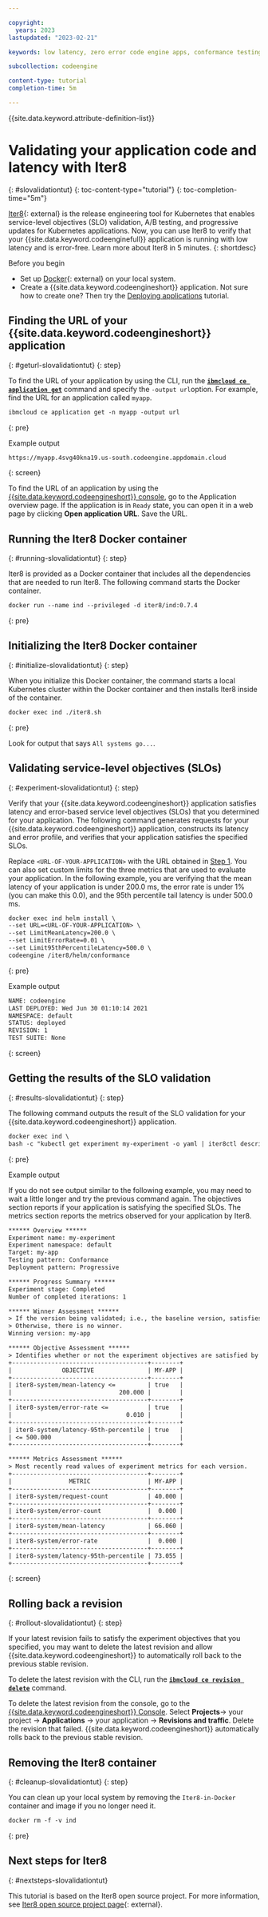 ```yaml
---

copyright:
  years: 2023
lastupdated: "2023-02-21"

keywords: low latency, zero error code engine apps, conformance testing, service-level objectives (SLOs), SLO, Iter8, code engine application, rolling back a revision, validating application code

subcollection: codeengine

content-type: tutorial
completion-time: 5m 

---
```


{{site.data.keyword.attribute-definition-list}}

# Validating your application code and latency with Iter8
{: #slovalidationtut}
{: toc-content-type="tutorial"}
{: toc-completion-time="5m"}

[Iter8](https://iter8.tools){: external} is the release engineering tool for Kubernetes that enables service-level objectives (SLO) validation, A/B testing, and progressive updates for Kubernetes applications. Now, you can use Iter8 to verify that your {{site.data.keyword.codeenginefull}} application is running with low latency and is error-free. Learn more about Iter8 in 5 minutes.
{: shortdesc}

Before you begin

- Set up [Docker](https://docs.docker.com/get-docker/){: external} on your local system.
- Create a {{site.data.keyword.codeengineshort}} application. Not sure how to create one? Then try the [Deploying applications](/docs/codeengine?topic=codeengine-deploy-app-tutorial) tutorial.

## Finding the URL of your {{site.data.keyword.codeengineshort}} application
{: #geturl-slovalidationtut}
{: step}

To find the URL of your application by using the CLI, run the [**`ibmcloud ce application get`**](/docs/codeengine?topic=codeengine-cli#cli-application-get) command and specify the `-output url`option. For example, find the URL for an application called `myapp`.

```txt
ibmcloud ce application get -n myapp -output url
```
{: pre}

Example output

```txt
https://myapp.4svg40kna19.us-south.codeengine.appdomain.cloud
```
{: screen}

To find the URL of an application by using the [{{site.data.keyword.codeengineshort}} console](https://cloud.ibm.com/codeengine/overview), go to the Application overview page. If the application is in `Ready` state, you can open it in a web page by clicking **Open application URL**. Save the URL.

## Running the Iter8 Docker container
{: #running-slovalidationtut}
{: step}

Iter8 is provided as a Docker container that includes all the dependencies that are needed to run Iter8. The following command starts the Docker container.

```txt
docker run --name ind --privileged -d iter8/ind:0.7.4
```
{: pre}

## Initializing the Iter8 Docker container
{: #initialize-slovalidationtut}
{: step}

When you initialize this Docker container, the command starts a local Kubernetes cluster within the Docker container and then installs Iter8 inside of the container.

```txt
docker exec ind ./iter8.sh
```
{: pre}

Look for output that says `All systems go...`.

## Validating service-level objectives (SLOs)
{: #experiment-slovalidationtut}
{: step}

Verify that your {{site.data.keyword.codeengineshort}} application satisfies latency and error-based service level objectives (SLOs) that you determined for your application. The following command generates requests for your {{site.data.keyword.codeengineshort}} application, constructs its latency and error profile, and verifies that your application satisfies the specified SLOs.

Replace `<URL-OF-YOUR-APPLICATION>` with the URL obtained in [Step 1](#geturl-slovalidationtut). You can also set custom limits for the three metrics that are used to evaluate your application. In the following example, you are verifying that the mean latency of your application is under 200.0 ms, the error rate is under 1% (you can make this 0.0), and the 95th percentile tail latency is under 500.0 ms.

```txt
docker exec ind helm install \
--set URL=<URL-OF-YOUR-APPLICATION> \
--set LimitMeanLatency=200.0 \
--set LimitErrorRate=0.01 \
--set Limit95thPercentileLatency=500.0 \
codeengine /iter8/helm/conformance
```
{: pre}

Example output

```txt
NAME: codeengine
LAST DEPLOYED: Wed Jun 30 01:10:14 2021
NAMESPACE: default
STATUS: deployed
REVISION: 1
TEST SUITE: None
```
{: screen}

## Getting the results of the SLO validation
{: #results-slovalidationtut}
{: step}

The following command outputs the result of the SLO validation for your {{site.data.keyword.codeengineshort}} application.

```txt
docker exec ind \
bash -c "kubectl get experiment my-experiment -o yaml | iter8ctl describe -f -"
```
{: pre}

Example output

If you do not see output similar to the following example, you may need to wait a little longer and try the previous command again. The objectives section reports if your application is satisfying the specified SLOs. The metrics section reports the metrics observed for your application by Iter8.

```txt
****** Overview ******
Experiment name: my-experiment
Experiment namespace: default
Target: my-app
Testing pattern: Conformance
Deployment pattern: Progressive

****** Progress Summary ******
Experiment stage: Completed
Number of completed iterations: 1

****** Winner Assessment ******
> If the version being validated; i.e., the baseline version, satisfies the experiment objectives, it is the winner.
> Otherwise, there is no winner.
Winning version: my-app

****** Objective Assessment ******
> Identifies whether or not the experiment objectives are satisfied by the most recently observed metrics values for each version.
+--------------------------------------+--------+
|              OBJECTIVE               | MY-APP |
+--------------------------------------+--------+
| iter8-system/mean-latency <=         | true   |
|                              200.000 |        |
+--------------------------------------+--------+
| iter8-system/error-rate <=           | true   |
|                                0.010 |        |
+--------------------------------------+--------+
| iter8-system/latency-95th-percentile | true   |
| <= 500.000                           |        |
+--------------------------------------+--------+

****** Metrics Assessment ******
> Most recently read values of experiment metrics for each version.
+--------------------------------------+--------+
|                METRIC                | MY-APP |
+--------------------------------------+--------+
| iter8-system/request-count           | 40.000 |
+--------------------------------------+--------+
| iter8-system/error-count             |  0.000 |
+--------------------------------------+--------+
| iter8-system/mean-latency            | 66.060 |
+--------------------------------------+--------+
| iter8-system/error-rate              |  0.000 |
+--------------------------------------+--------+
| iter8-system/latency-95th-percentile | 73.055 |
+--------------------------------------+--------+
```
{: screen}

## Rolling back a revision
{: #rollout-slovalidationtut}
{: step}

If your latest revision fails to satisfy the experiment objectives that you specified, you may want to delete the latest revision and allow {{site.data.keyword.codeengineshort}} to automatically roll back to the previous stable revision. 

To delete the latest revision with the CLI, run the [**`ibmcloud ce revision delete`**](/docs/codeengine?topic=codeengine-cli#cli-revision-delete) command. 

To delete the latest revision from the console, go to the [{{site.data.keyword.codeengineshort}} Console](https://cloud.ibm.com/codeengine/overview). Select **Projects**-> your project -> **Applications** -> your application -> **Revisions and traffic**. Delete the revision that failed. {{site.data.keyword.codeengineshort}} automatically rolls back to the previous stable revision.

## Removing the Iter8 container
{: #cleanup-slovalidationtut}
{: step}

You can clean up your local system by removing the `Iter8-in-Docker` container and image if you no longer need it.

```txt
docker rm -f -v ind
```
{: pre}

## Next steps for Iter8
{: #nextsteps-slovalidationtut}

This tutorial is based on the Iter8 open source project. For more information, see [Iter8 open source project page](https://iter8.tools){: external}.


